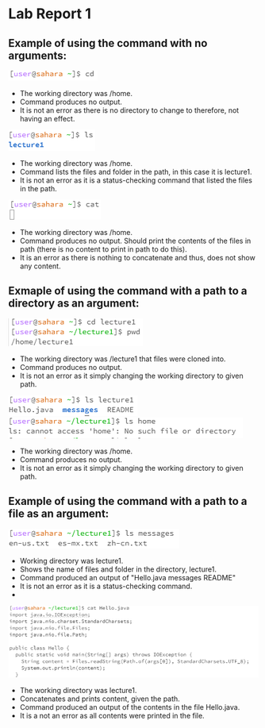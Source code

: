 # Lab Report 1
## Example of using the command with no arguments: 
![Image](cdg.PNG)
- The working directory was /home.
- Command produces no output.
- It is not an error as there is no directory to change to therefore, not having an effect.

![Image](lsg.PNG)
- The working directory was /home.
- Command lists the files and folder in the path, in this case it is lecture1.
- It is not an error as it is a status-checking command that listed the files in the path.

![Image](catg.PNG)
- The working directory was /home.
- Command produces no output. Should print the contents of the files in path (there is no content to print in path to do this).
- It is an error as there is nothing to concatenate and thus, does not show any content.
  
## Exmaple of using the command with a path to a directory as an argument: 
![Image](cd.PNG)
- The working directory was /lecture1 that files were cloned into.
- Command produces no output.
- It is not an error as it simply changing the working directory to given path.
  
![Image](lsdirectory1.PNG) ![Image](lsdirectory2.PNG)
- The working directory was /home.
- Command produces no output.
- It is not an error as it simply changing the working directory to given path.

## Example of using the command with a path to a file as an argument: 

![Image](lsh.PNG)
- Working directory was lecture1.
- Shows the name of files and folder in the directory, lecture1.
- Command produced an output of "Hello.java messages README"
- It is not an error as it is a status-checking command.
- 
![Image](cat.PNG)
- The working directory was lecture1.
- Concatenates and prints content, given the path.
- Command produced an output of the contents in the file Hello.java.
- It is a not an error as all contents were printed in the file.
